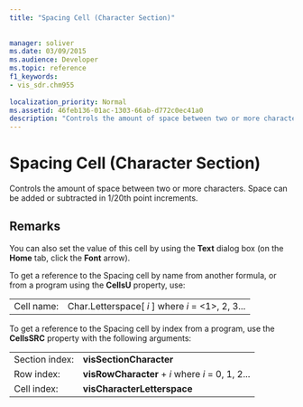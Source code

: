 ```yaml
---
title: "Spacing Cell (Character Section)"
 
 
manager: soliver
ms.date: 03/09/2015
ms.audience: Developer
ms.topic: reference
f1_keywords:
- vis_sdr.chm955
 
localization_priority: Normal
ms.assetid: 46feb136-01ac-1303-66ab-d772c0ec41a0
description: "Controls the amount of space between two or more characters. Space can be added or subtracted in 1/20th point increments."
---
```


# Spacing Cell (Character Section)

Controls the amount of space between two or more characters. Space can be added or subtracted in 1/20th point increments.
  
## Remarks

You can also set the value of this cell by using the **Text** dialog box (on the **Home** tab, click the **Font** arrow). 
  
To get a reference to the Spacing cell by name from another formula, or from a program using the **CellsU** property, use: 
  
|||
|:-----|:-----|
|Cell name:  <br/> |Char.Letterspace[ *i*  ] where  *i*  = <1>, 2, 3...  <br/> |
   
To get a reference to the Spacing cell by index from a program, use the **CellsSRC** property with the following arguments: 
  
|||
|:-----|:-----|
|Section index:  <br/> |**visSectionCharacter** <br/> |
|Row index:  <br/> |**visRowCharacter** +  *i*  where  *i*  = 0, 1, 2...  <br/> |
|Cell index:  <br/> |**visCharacterLetterspace** <br/> |
   

